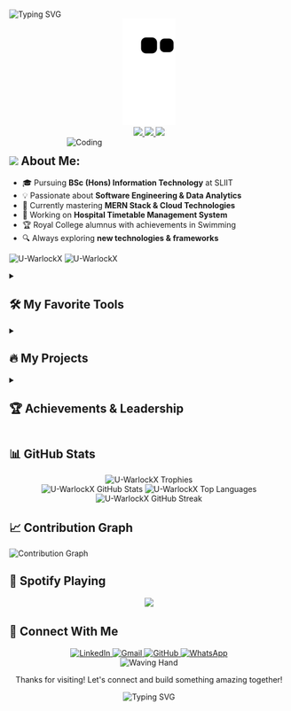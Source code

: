 # <div align="center">
  <img src="https://readme-typing-svg.herokuapp.com?font=Fira+Code&weight=700&size=40&pause=500&color=8F48FC&center=true&vCenter=true&random=false&width=750&height=80&lines=Hey+There!+%F0%9F%91%8B;I'm+Uvindu+Hewage!;Software+Engineering+Student!;MERN+Stack+Developer!;Data+Analytics+Enthusiast!" alt="Typing SVG" />
</div>

<div align="center">
  <a href="https://github.com/UvinduHewage">
    <img src="https://github.com/UvinduHewage/UvinduHewage/blob/output/github-contribution-grid-snake.svg" alt="snake animation" />
  </a>
</div>

<div align="center">
  <a href="https://www.linkedin.com/in/uvindu-udakara-magedara-hewage/">
    <img height="50" src="https://img.shields.io/badge/LinkedIn-0077B5?style=for-the-badge&logo=linkedin&logoColor=white"/>
  </a>
  <a href="mailto:hewageuvindu@gmail.com">
    <img height="50" src="https://img.shields.io/badge/Gmail-D14836?style=for-the-badge&logo=gmail&logoColor=white"/>
  </a>
  <a href="https://github.com/U-WarlockX">
    <img height="50" src="https://img.shields.io/badge/GitHub-100000?style=for-the-badge&logo=github&logoColor=white"/>
  </a>
</div>

<img align="right" alt="Coding" width="400" src="https://media.tenor.com/rePDfDWO3XoAAAAd/hacking.gif">

## <img src="https://media.giphy.com/media/WUlplcMpOCEmTGBtBW/giphy.gif" width="40"> **About Me:**

- 🎓 Pursuing **BSc (Hons) Information Technology** at SLIIT
- 💡 Passionate about **Software Engineering & Data Analytics**
- 🌱 Currently mastering **MERN Stack & Cloud Technologies**
- 🚀 Working on **Hospital Timetable Management System**
- 🏆 Royal College alumnus with achievements in Swimming
- 🔍 Always exploring **new technologies & frameworks**

<p align="left">
  <img src="https://komarev.com/ghpvc/?username=U-WarlockX&label=Profile%20views&color=blueviolet&style=for-the-badge" alt="U-WarlockX" />
  <img src="https://img.shields.io/github/followers/U-WarlockX?label=Followers&style=for-the-badge&color=blueviolet" alt="U-WarlockX" />
</p>

<details>
  <summary><h2>🛠️ My Favorite Tools</h2></summary>
  
  <h3>👨‍💻 Programming & Markup Languages</h3>
  <p>
    <img alt="Java" src="https://img.shields.io/badge/Java-007396.svg?logo=java&logoColor=white&style=for-the-badge">
    <img alt="JavaScript" src="https://img.shields.io/badge/JavaScript-F7DF1E.svg?logo=javascript&logoColor=black&style=for-the-badge">
    <img alt="PHP" src="https://img.shields.io/badge/PHP-777BB4.svg?logo=php&logoColor=white&style=for-the-badge">
    <img alt="Python" src="https://img.shields.io/badge/Python-3776AB.svg?logo=python&logoColor=white&style=for-the-badge">
    <img alt="Kotlin" src="https://img.shields.io/badge/Kotlin-0095D5.svg?logo=kotlin&logoColor=white&style=for-the-badge">
    <img alt="SQL" src="https://img.shields.io/badge/SQL-025E8C.svg?logo=database&logoColor=white&style=for-the-badge">
    <img alt="R" src="https://img.shields.io/badge/R-276DC3.svg?logo=r&logoColor=white&style=for-the-badge">
    <img alt="HTML" src="https://img.shields.io/badge/HTML-E34F26.svg?logo=html5&logoColor=white&style=for-the-badge">
    <img alt="CSS" src="https://img.shields.io/badge/CSS-1572B6.svg?logo=css3&logoColor=white&style=for-the-badge">
  </p>

  <h3>🧰 Frameworks & Libraries</h3>
  <p>
    <img alt="React" src="https://img.shields.io/badge/React-20232a.svg?logo=react&logoColor=%2361DAFB&style=for-the-badge">
    <img alt="Node.js" src="https://img.shields.io/badge/Node.js-43853D.svg?logo=node.js&logoColor=white&style=for-the-badge">
    <img alt="Express.js" src="https://img.shields.io/badge/Express.js-404d59.svg?logo=express&logoColor=white&style=for-the-badge">
    <img alt="Redux" src="https://img.shields.io/badge/Redux-593D88?style=for-the-badge&logo=redux&logoColor=white">
    <img alt="TailwindCSS" src="https://img.shields.io/badge/Tailwind_CSS-38B2AC?style=for-the-badge&logo=tailwind-css&logoColor=white">
    <img alt="Bootstrap" src="https://img.shields.io/badge/Bootstrap-7952B3.svg?logo=bootstrap&logoColor=white&style=for-the-badge">
    <img alt="Material UI" src="https://img.shields.io/badge/Material--UI-0081CB?style=for-the-badge&logo=material-ui&logoColor=white">
  </p>

  <h3>🗄️ Databases & Cloud Hosting</h3>
  <p>
    <img alt="MongoDB" src="https://img.shields.io/badge/MongoDB-4ea94b.svg?logo=mongodb&logoColor=white&style=for-the-badge">
    <img alt="MySQL" src="https://img.shields.io/badge/MySQL-00f.svg?logo=mysql&logoColor=white&style=for-the-badge">
    <img alt="Firebase" src="https://img.shields.io/badge/Firebase-039BE5?style=for-the-badge&logo=Firebase&logoColor=white">
    <img alt="GitHub Pages" src="https://img.shields.io/badge/GitHub%20Pages-327FC7.svg?logo=github&logoColor=white&style=for-the-badge">
  </p>

  <h3>💻 Software & Tools</h3>
  <p>
    <img alt="Git" src="https://img.shields.io/badge/Git-F05033.svg?logo=git&logoColor=white&style=for-the-badge">
    <img alt="VS Code" src="https://img.shields.io/badge/Visual%20Studio%20Code-0078d7.svg?logo=visual-studio-code&logoColor=white&style=for-the-badge">
    <img alt="Postman" src="https://img.shields.io/badge/Postman-FF6C37?style=for-the-badge&logo=postman&logoColor=white">
    <img alt="Figma" src="https://img.shields.io/badge/Figma-F24E1E?style=for-the-badge&logo=figma&logoColor=white">
    <img alt="GitHub Desktop" src="https://img.shields.io/badge/GitHub%20Desktop-8034A9.svg?logo=github&logoColor=white&style=for-the-badge">
  </p>
</details>

<details>
  <summary><h2>🔥 My Projects</h2></summary>

  <p align="left">
    <a href="https://github.com/U-WarlockX/TinkerbellVehicleRental">
      <img src="https://github-readme-stats.vercel.app/api/pin/?username=U-WarlockX&repo=TinkerbellVehicleRental&theme=radical" alt="TinkerbellVehicleRental">
    </a>
    <a href="https://github.com/U-WarlockX/SustainableCommunityManagement">
      <img src="https://github-readme-stats.vercel.app/api/pin/?username=U-WarlockX&repo=SustainableCommunityManagement&theme=radical" alt="SustainableCommunityManagement">
    </a>
    <a href="https://github.com/U-WarlockX/Hospital-Timetable-Management">
      <img src="https://github-readme-stats.vercel.app/api/pin/?username=U-WarlockX&repo=Hospital-Timetable-Management&theme=radical" alt="Hospital-Timetable-Management">
    </a>
  </p>

  <h3>✨ Project Highlights</h3>
  
  <table>
    <tr>
      <td>
        <b>🚗 Tinkerbell Vehicle Rental System</b><br>
        A comprehensive car rental management system with user authentication, booking management, and availability tracking.<br>
        <b>Tech Stack:</b> PHP, JavaScript, HTML, CSS, MySQL
      </td>
      <td>
        <b>🌳 Sustainable Community Management System</b><br>
        Platform for community collaboration and sustainable resource management with real-time updates.<br>
        <b>Tech Stack:</b> MongoDB, Express.js, React.js, Node.js, Firebase, Tailwind CSS, Redux
      </td>
    </tr>
    <tr>
      <td>
        <b>🏥 Hospital Timetable Management System</b> (Ongoing)<br>
        System to streamline scheduling and improve resource allocation in hospital settings.<br>
        <b>Tech Stack:</b> Node.js, React.js, MongoDB, Redux, Firebase
      </td>
      <td>
        <b>🚀 More Coming Soon!</b><br>
        Always working on new and exciting projects to expand my skills and create impactful solutions.<br>
        <b>Tech Stack:</b> Exploring new technologies and frameworks
      </td>
    </tr>
  </table>
</details>

<details>
  <summary><h2>🏆 Achievements & Leadership</h2></summary>

  <table>
    <tr>
      <td width="50%">
        <h3>Sports Achievements</h3>
        <ul>
          <li>🏊‍♂️ <b>First Place</b> - U/17 50m Back Stroke, Royal College Inter House Aquatic Meet (2017)</li>
          <li>🏊‍♂️ <b>First Place</b> - U/17 50m Breast Stroke, Royal College Inter House Aquatic Meet (2017)</li>
        </ul>
      </td>
      <td width="50%">
        <h3>Leadership Roles</h3>
        <ul>
          <li>🏕️ <b>Assistant Instructor</b> - Gold Troop, 42nd Colombo Scout Group (2017)</li>
          <li>🧭 <b>Assistant Patrol Leader</b> - Hawks Patrol, Gold Troop, 42nd Colombo Scout Group</li>
        </ul>
      </td>
    </tr>
    <tr>
      <td>
        <h3>Scout Activities</h3>
        <ul>
          <li>🏆 <b>Champions (Hawks Patrol)</b> - 27th Lt. Col. M.K.J. Cantlay Challenge Shield (2016)</li>
          <li>🏕️ <b>Participant</b> - 49th & 51st Colombo Camporee, Colombo Centenary International Scout Jamboree, 9th National Jamboree</li>
        </ul>
      </td>
      <td>
        <h3>Education</h3>
        <ul>
          <li>🎓 <b>BSc (Hons) Information Technology</b> - SLIIT (2022-Present)</li>
          <li>📚 <b>GCE Advanced Level - Physical Science</b> - Royal College Colombo-07 (Results: 1C & 2S)</li>
        </ul>
      </td>
    </tr>
  </table>
</details>

## 📊 GitHub Stats

<div align="center">
  <img src="https://github-profile-trophy.vercel.app/?username=U-WarlockX&theme=radical&no-frame=true&no-bg=false&margin-w=4&row=1" alt="U-WarlockX Trophies" />
</div>

<div align="center">
  <img height="180em" src="https://github-readme-stats.vercel.app/api?username=U-WarlockX&show_icons=true&count_private=true&include_all_commits=true&theme=radical" alt="U-WarlockX GitHub Stats" />
  <img height="180em" src="https://github-readme-stats.vercel.app/api/top-langs/?username=U-WarlockX&layout=compact&langs_count=8&theme=radical" alt="U-WarlockX Top Languages" />
</div>

<div align="center">
  <img height="180em" src="https://github-readme-streak-stats.herokuapp.com/?user=U-WarlockX&theme=radical&hide_border=false" alt="U-WarlockX GitHub Streak" />
</div>

## 📈 Contribution Graph

<img src="https://github-readme-activity-graph.vercel.app/graph?username=U-WarlockX&bg_color=141321&color=fe428e&line=f8d847&point=fe428e&area=true&hide_border=true" alt="Contribution Graph" />

## 🎵 Spotify Playing

<div align="center">
  <img src="https://spotify-github-profile.vercel.app/api/view?uid=31k53kp6hiqnuvae4fatmxs6ngbu&cover_image=true&theme=natemoo-re&show_offline=false&background_color=141321&interchange=true&bar_color=53b14f&bar_color_cover=false" />
</div>

## 🤙 Connect With Me

<div align="center">
  <a href="https://www.linkedin.com/in/uvindu-udakara-magedara-hewage/">
    <img src="https://img.shields.io/badge/LinkedIn-0077B5?style=for-the-badge&logo=linkedin&logoColor=white" alt="LinkedIn" />
  </a>
  <a href="mailto:hewageuvindu@gmail.com">
    <img src="https://img.shields.io/badge/Gmail-D14836?style=for-the-badge&logo=gmail&logoColor=white" alt="Gmail" />
  </a>
  <a href="https://github.com/U-WarlockX">
    <img src="https://img.shields.io/badge/GitHub-100000?style=for-the-badge&logo=github&logoColor=white" alt="GitHub" />
  </a>
  <a href="https://wa.me/94719456781">
    <img src="https://img.shields.io/badge/WhatsApp-25D366?style=for-the-badge&logo=whatsapp&logoColor=white" alt="WhatsApp" />
  </a>
</div>

<div align="center">
  <img src="https://raw.githubusercontent.com/Tarikul-Islam-Anik/Animated-Fluent-Emojis/master/Emojis/Hand%20gestures/Waving%20Hand.png" alt="Waving Hand" width="150" />
  <p>Thanks for visiting! Let's connect and build something amazing together!</p>
  <img src="https://readme-typing-svg.herokuapp.com?font=Fira+Code&weight=500&size=18&pause=1000&color=8F48FC&center=true&vCenter=true&random=false&width=435&lines=Have+a+great+day!;Happy+coding!" alt="Typing SVG" />
</div>
